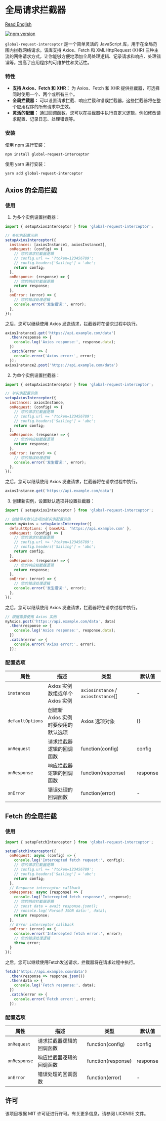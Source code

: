 # 全局请求拦截器

[Read English](../README.md)  <!-- 添加跳转链接 -->

[![npm version](https://badge.fury.io/js/global-request-interceptor.svg)](https://badge.fury.io/js/global-request-interceptor)

`global-request-interceptor` 是一个简单灵活的 JavaScript 库，用于在全局范围内拦截网络请求。该库支持 Axios、Fetch 和 XMLHttpRequest (XHR) 三种主流的网络请求方式，让你能够方便地添加全局处理逻辑、记录请求和响应、处理错误等，提高了应用程序的可维护性和灵活性。

### 特性

-   **支持 Axios、Fetch 和 XHR：** 为 Axios、Fetch 和 XHR 提供拦截器，可选择同时使用一个、两个或所有三个。
-   **全局拦截器：** 可以设置请求拦截、响应拦截和错误拦截器，这些拦截器将在整个应用程序的所有请求中生效。
-   **灵活的配置：** 通过回调函数，您可以在拦截器中执行自定义逻辑，例如修改请求配置、记录日志、处理错误等。


### 安装

使用 npm 进行安装：

```bash
npm install global-request-interceptor
```

使用 yarn 进行安装：

```bash
yarn add global-request-interceptor
```

## Axios 的全局拦截

### 使用

1. 为多个实例设置拦截器：
```javascript
import { setupAxiosInterceptor } from 'global-request-interceptor';

// 多实例配置示例
setupAxiosInterceptor({
  instances: [axiosInstance1, axiosInstance2],
  onRequest: (config) => {
    // 您的请求拦截器逻辑
    // config.url += '?token=123456789'; 
    // config.headers['Sailing'] = 'abc';
    return config;
  },
  onResponse: (response) => {
    // 您的响应拦截器逻辑
    return response;
  },
  onError: (error) => {
    // 您的错误处理逻辑
    console.error('发生错误:', error);
  },
});
```

之后，您可以继续使用 Axios 发送请求，拦截器将在请求过程中执行。

```javascript
axiosInstance1.get('https://api.example.com/data')
  .then(response => {
    console.log('Axios response:', response.data);
  })
  .catch(error => {
    console.error('Axios error:', error);
  });
axiosInstance2.post('https://api.example.com/data')
```

2.  为单个实例设置拦截器：

```javascript
import { setupAxiosInterceptor } from 'global-request-interceptor';

// 单实例配置示例
setupAxiosInterceptor({
  instances: axiosInstance,
  onRequest: (config) => {
    // 您的请求拦截器逻辑
    // config.url += '?token=123456789'; 
    // config.headers['Sailing'] = 'abc';
    return config;
  },
  onResponse: (response) => {
    // 您的响应拦截器逻辑
    return response;
  },
  onError: (error) => {
    // 您的错误处理逻辑
    console.error('发生错误:', error);
  },
});
```

之后，您可以继续使用 Axios 发送请求，拦截器将在请求过程中执行。

```javascript
axiosInstance.get('https://api.example.com/data')
```

3. 创建新实例，设置默认选项并设置拦截器：

```javascript
import { setupAxiosInterceptor } from 'global-request-interceptor';

// 创建带有默认选项的新实例配置示例
const myAxios = setupAxiosInterceptor({
  defaultOptions: { baseURL: 'https://api.example.com' },
  onRequest: (config) => {
    // 您的请求拦截器逻辑
    // config.url += '?token=123456789'; 
    // config.headers['Sailing'] = 'abc';
    return config;
  },
  onResponse: (response) => {
    // 您的响应拦截器逻辑
    return response;
  },
  onError: (error) => {
    // 您的错误处理逻辑
    console.error('发生错误:', error);
  },
});
```

之后，您可以继续使用 Axios 发送请求，拦截器将在请求过程中执行。

```javascript
// 根据需要使用 Axios 实例
myAxios.post('https://api.example.com/data', data)
  .then(response => {
    console.log('Axios response:', response.data);
  })
  .catch(error => {
    console.error('Axios error:', error);
  });
```

### 配置选项

| 属性               | 描述                     | 类型                                   | 默认值      |
| ---------------- | ---------------------- | ------------------------------------ | -------- |
| `instances`      | Axios 实例数组或单个 Axios 实例 | `axiosInstance` / `axiosInstance`\[] | -        |
| `defaultOptions` | 创建新 Axios 实例时要使用的默认选项  | Axios 选项对象                           | {}       |
| `onRequest`      | 请求拦截器逻辑的回调函数           | function(config)                     | config   |
| `onResponse`     | 响应拦截器逻辑的回调函数           | function(response)                   | response |
| `onError`        | 错误处理的回调函数              | function(error)                      | -        |

## Fetch 的全局拦截

### 使用

```javascript
import { setupFetchInterceptor } from 'global-request-interceptor';

setupFetchInterceptor({
  onRequest: async (config) => {
    console.log('Intercepted fetch request:', config);
    // 您的请求拦截器逻辑
    // config.url += '?token=123456789'; 
    // config.headers['Sailing'] = 'abc';
    return config;
  },
  // Response interceptor callback
  onResponse: async (response) => {
    console.log('Intercepted fetch response:', response);
    // 您的响应拦截器逻辑
    // const data = await response.json();
    // console.log('Parsed JSON data:', data);
    return response;
  },
  // Error interceptor callback
  onError: (error) => {
    console.error('Intercepted fetch error:', error);
    // 您的错误处理逻辑
    throw error;
  }
});
```

之后，您可以继续使用Fetch发送请求，拦截器将在请求过程中执行。

```javascript
fetch('https://api.example.com/data')
  .then(response => response.json())
  .then(data => {
    console.log('Fetch response:', data);
  })
  .catch(error => {
    console.error('Fetch error:', error);
  });
```

### 配置选项

| 属性           | 描述           | 类型                 | 默认值      |
| ------------ | ------------ | ------------------ | -------- |
| `onRequest`  | 请求拦截器逻辑的回调函数 | function(config)   | config   |
| `onResponse` | 响应拦截器逻辑的回调函数 | function(response) | response |
| `onError`    | 错误处理的回调函数    | function(error)    | -        |

## 许可

该项目根据 MIT 许可证进行许可。有关更多信息，请参阅 LICENSE 文件。

